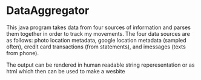 DataAggregator
=============================================================

This java program takes data from four sources of information and parses them together in order to track my movements. The four data sources are as follows: photo location metadata, google location metadata (sampled often), credit card transactions (from statements), and imessages (texts from phone). 

The output can be rendered in human readable string reperesentation or as html which then can be used to make a wesbite

